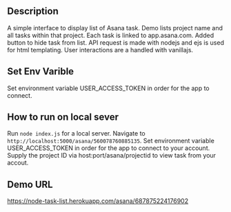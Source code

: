## Description

A simple interface to display list of Asana task. Demo lists project name and all tasks within that project. Each task is linked to app.asana.com. Added button to hide task from list. API request is made with nodejs and ejs is used for html templating. User interactions are a handled with vanillajs.

## Set Env Varible

Set environment variable USER_ACCESS_TOKEN in order for the app to connect.

## How to run on local sever

Run `node index.js` for a local server. Navigate to `http://localhost:5000/asana/560078760885135`. Set  environment variable USER_ACCESS_TOKEN in order for the app to connect to your account. Supply the project ID via host:port/asana/projectid
to view task from your accout.

## Demo URL

https://node-task-list.herokuapp.com/asana/687875224176902


